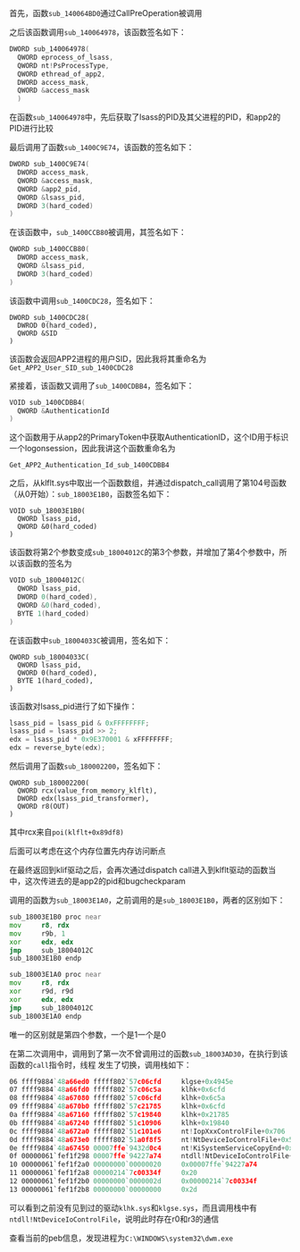 
首先，函数`sub_140064BD0`通过CallPreOperation被调用

之后该函数调用`sub_140064978`，该函数签名如下：
```c
DWORD sub_140064978(
  QWORD eprocess_of_lsass,
  QWORD nt!PsProcessType,
  QWORD ethread_of_app2,
  DWORD access_mask,
  QWORD &access_mask
  )
```

在函数`sub_140064978`中，先后获取了lsass的PID及其父进程的PID，和app2的PID进行比较

最后调用了函数`sub_1400C9E74`，该函数的签名如下：

```c
DWORD sub_1400C9E74(
  DWORD access_mask,
  QWORD &access_mask,
  QWORD &app2_pid,
  QWORD &lsass_pid,
  DWORD 3(hard_coded)
)
```

在该函数中，`sub_1400CCB80`被调用，其签名如下：

```c
QWORD sub_1400CCB80(
  DWORD access_mask,
  QWORD &lsass_pid,
  DWORD 3(hard_coded)
)
```

该函数中调用`sub_1400CDC28`，签名如下：

```
DWORD sub_1400CDC28(
  DWROD 0(hard_coded),
  QWORD &SID
)
```

该函数会返回APP2进程的用户SID，因此我将其重命名为`Get_APP2_User_SID_sub_1400CDC28`

紧接着，该函数又调用了`sub_1400CDBB4`，签名如下：
```c
VOID sub_1400CDBB4(
  QWORD &AuthenticationId
)
```

这个函数用于从app2的PrimaryToken中获取AuthenticationID，这个ID用于标识一个logonsession，因此我讲这个函数重命名为
```
Get_APP2_Authentication_Id_sub_1400CDBB4
```

之后，从klflt.sys中取出一个函数数组，并通过dispatch_call调用了第104号函数（从0开始）：`sub_18003E1B0`，函数签名如下：
```
VOID sub_18003E1B0(
  QWORD lsass_pid,
  QWORD &0(hard_coded)
)
```

该函数将第2个参数变成`sub_18004012C`的第3个参数，并增加了第4个参数中，所以该函数的签名为
```c
VOID sub_18004012C(
  QWORD lsass_pid,
  DWORD 0(hard_coded),
  QWORD &0(hard_coded),
  BYTE 1(hard_coded)
)
```

在该函数中`sub_18004033C`被调用，签名如下：
```
QWORD sub_18004033C(
  QWORD lsass_pid,
  QWORD 0(hard_coded),
  BYTE 1(hard_coded),
)
```

该函数对lsass_pid进行了如下操作：
```c
lsass_pid = lsass_pid & 0xFFFFFFFF;
lsass_pid = lsass_pid >> 2;
edx = lsass_pid * 0x9E370001 & xFFFFFFFF;
edx = reverse_byte(edx);
```

然后调用了函数`sub_180002200`，签名如下：
```
QWORD sub_180002200(
  QWORD rcx(value_from_memory_klflt),
  DWORD edx(lsass_pid_transformer),
  QWORD r8(OUT)
)
```

其中rcx来自`poi(klflt+0x89df8)`


后面可以考虑在这个内存位置先内存访问断点

在最终返回到klif驱动之后，会再次通过dispatch call进入到klflt驱动的函数当中，这次传进去的是app2的pid和bugcheckparam

调用的函数为`sub_18003E1A0`，之前调用的是`sub_18003E1B0`，两者的区别如下：


```asm
sub_18003E1B0 proc near
mov     r8, rdx
mov     r9b, 1
xor     edx, edx
jmp     sub_18004012C 
sub_18003E1B0 endp
```

```asm
sub_18003E1A0 proc near
mov     r8, rdx
xor     r9d, r9d
xor     edx, edx
jmp     sub_18004012C
sub_18003E1A0 endp
```


唯一的区别就是第四个参数，一个是1一个是0

在第二次调用中，调用到了第一次不曾调用过的函数`sub_18003AD30`，在执行到该函数的`call`指令时，线程
发生了切换，调用栈如下：

```asm
06 ffff9884`48a66ed0 fffff802`57c06cfd     klgse+0x4945e
07 ffff9884`48a66fd0 fffff802`57c06c5a     klhk+0x6cfd
08 ffff9884`48a67080 fffff802`57c06cfd     klhk+0x6c5a
09 ffff9884`48a670b0 fffff802`57c21785     klhk+0x6cfd
0a ffff9884`48a67160 fffff802`57c19840     klhk+0x21785
0b ffff9884`48a67240 fffff802`51c10906     klhk+0x19840
0c ffff9884`48a672a0 fffff802`51c101e6     nt!IopXxxControlFile+0x706
0d ffff9884`48a673e0 fffff802`51a0f8f5     nt!NtDeviceIoControlFile+0x56
0e ffff9884`48a67450 00007ffe`9432d0c4     nt!KiSystemServiceCopyEnd+0x25
0f 00000061`fef1f298 00007ffe`94227a74     ntdll!NtDeviceIoControlFile+0x14
10 00000061`fef1f2a0 00000000`00000020     0x00007ffe`94227a74
11 00000061`fef1f2a8 00000214`7c00334f     0x20
12 00000061`fef1f2b0 00000000`0000002d     0x00000214`7c00334f
13 00000061`fef1f2b8 00000000`00000000     0x2d
```

可以看到之前没有见到过的驱动`klhk.sys`和`klgse.sys`，而且调用栈中有`ntdll!NtDeviceIoControlFile`，说明此时存在r0和r3的通信

查看当前的peb信息，发现进程为`C:\WINDOWS\system32\dwm.exe`
